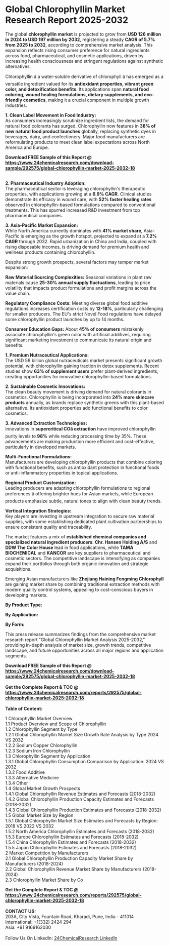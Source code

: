 <h1>Global Chlorophyllin Market Research Report 2025-2032</h1><p>The global <strong>chlorophyllin market</strong> is projected to grow from <strong>USD 126 million in 2024 to USD 197 million by 2032</strong>, registering a steady <strong>CAGR of 5.7% from 2025 to 2032</strong>, according to comprehensive market analysis. This expansion reflects rising consumer preference for natural ingredients across food, pharmaceutical, and cosmetic applications, driven by increasing health consciousness and stringent regulations against synthetic alternatives.</p><p>Chlorophyllin â a water-soluble derivative of chlorophyll â has emerged as a versatile ingredient valued for its <strong>antioxidant properties, vibrant green color, and detoxification benefits</strong>. Its applications span <strong>natural food coloring, wound healing formulations, dietary supplements, and eco-friendly cosmetics</strong>, making it a crucial component in multiple growth industries.</p><p><strong>1. Clean Label Movement in Food Industry:</strong><br>
As consumers increasingly scrutinize ingredient lists, the demand for natural food colorants has surged. Chlorophyllin now features in <strong>38% of new natural food product launches</strong> globally, replacing synthetic dyes in beverages, dairy, and confectionery. Major food manufacturers are reformulating products to meet clean label expectations across North America and Europe.</p><div><b>Download FREE Sample of this Report @ 
            <a href="https://www.24chemicalresearch.com/download-sample/292575/global-chlorophyllin-market-2025-2032-18">
            https://www.24chemicalresearch.com/download-sample/292575/global-chlorophyllin-market-2025-2032-18</a></b></div><br><p><strong>2. Pharmaceutical Industry Adoption:</strong><br>
The pharmaceutical sector is leveraging chlorophyllin's therapeutic properties, with applications growing at a <strong>6.9% CAGR</strong>. Clinical studies demonstrate its efficacy in wound care, with <strong>52% faster healing rates</strong> observed in chlorophyllin-based formulations compared to conventional treatments. This has spurred increased R&amp;D investment from top pharmaceutical companies.</p><p><strong>3. Asia-Pacific Market Expansion:</strong><br>
While North America currently dominates with <strong>41% market share</strong>, Asia-Pacific is emerging as the growth hotspot, projected to expand at a <strong>7.2% CAGR</strong> through 2032. Rapid urbanization in China and India, coupled with rising disposable incomes, is driving demand for premium health and wellness products containing chlorophyllin.</p><p>Despite strong growth prospects, several factors may temper market expansion:</p><p><strong>Raw Material Sourcing Complexities:</strong> Seasonal variations in plant raw materials cause <strong>25-30% annual supply fluctuations</strong>, leading to price volatility that impacts product formulations and profit margins across the value chain.</p><p><strong>Regulatory Compliance Costs:</strong> Meeting diverse global food additive regulations increases certification costs by <strong>12-18%</strong>, particularly challenging for smaller producers. The EU's strict Novel Food regulations have delayed some chlorophyllin product launches by up to 14 months.</p><p><strong>Consumer Education Gaps:</strong> About <strong>45% of consumers</strong> mistakenly associate chlorophyllin's green color with artificial additives, requiring significant marketing investment to communicate its natural origin and benefits.</p><p><strong>1. Premium Nutraceutical Applications:</strong><br>
The USD 58 billion global nutraceuticals market presents significant growth potential, with chlorophyllin gaining traction in detox supplements. Recent studies show <strong>63% of supplement users</strong> prefer plant-derived ingredients, creating opportunities for innovative chlorophyllin-based formulations.</p><p><strong>2. Sustainable Cosmetic Innovations:</strong><br>
The clean beauty movement is driving demand for natural colorants in cosmetics. Chlorophyllin is being incorporated into <strong>24% more skincare products</strong> annually, as brands replace synthetic greens with this plant-based alternative. Its antioxidant properties add functional benefits to color cosmetics.</p><p><strong>3. Advanced Extraction Technologies:</strong><br>
Innovations in <strong>supercritical COâ extraction</strong> have improved chlorophyllin purity levels to <strong>98%</strong> while reducing processing time by 35%. These advancements are making production more efficient and cost-effective, particularly in developed markets.</p><p><strong>Multi-Functional Formulations:</strong><br>
	Manufacturers are developing chlorophyllin products that combine coloring with functional benefits, such as antioxidant protection in functional foods or anti-inflammatory properties in topical applications.</p><p><strong>Regional Product Customization:</strong><br>
	Leading producers are adapting chlorophyllin formulations to regional preferences â offering brighter hues for Asian markets, while European products emphasize subtle, natural tones to align with clean beauty trends.</p><p><strong>Vertical Integration Strategies:</strong><br>
	Key players are investing in upstream integration to secure raw material supplies, with some establishing dedicated plant cultivation partnerships to ensure consistent quality and traceability.</p><p>The market features a mix of <strong>established chemical companies and specialized natural ingredient producers</strong>. <strong>Chr. Hansen Holding A/S</strong> and <strong>DDW The Color House</strong> lead in food applications, while <strong>TAMA BIOCHEMICAL</strong> and <strong>KANCOR</strong> are key suppliers to pharmaceutical and cosmetic sectors. The competitive landscape is intensifying as companies expand their portfolios through both organic innovation and strategic acquisitions.</p><p>Emerging Asian manufacturers like <strong>Zhejiang Haining Fengming Chlorophyll</strong> are gaining market share by combining traditional extraction methods with modern quality control systems, appealing to cost-conscious buyers in developing markets.</p><p><strong>By Product Type:</strong></p><p><strong>By Application:</strong></p><p><strong>By Form:</strong></p><p>This press release summarizes findings from the comprehensive market research report "Global Chlorophyllin Market Analysis 2025-2032," providing in-depth analysis of market size, growth trends, competitive landscape, and future opportunities across all major regions and application segments.</p><div><b>Download FREE Sample of this Report @ 
            <a href="https://www.24chemicalresearch.com/download-sample/292575/global-chlorophyllin-market-2025-2032-18">
            https://www.24chemicalresearch.com/download-sample/292575/global-chlorophyllin-market-2025-2032-18</a></b></div><br><div><b>Get the Complete Report & TOC @ 
            <a href="https://www.24chemicalresearch.com/reports/292575/global-chlorophyllin-market-2025-2032-18">
            https://www.24chemicalresearch.com/reports/292575/global-chlorophyllin-market-2025-2032-18</a></b></div><br>
            <b>Table of Content:</b><p>1 Chlorophyllin Market Overview<br />
    1.1 Product Overview and Scope of Chlorophyllin<br />
    1.2 Chlorophyllin Segment by Type<br />
        1.2.1 Global Chlorophyllin Market Size Growth Rate Analysis by Type 2024 VS 2032<br />
        1.2.2 Sodium Copper Chlorophyllin<br />
        1.2.3 Sodium Iron Chlorophyllin<br />
    1.3 Chlorophyllin Segment by Application<br />
        1.3.1 Global Chlorophyllin Consumption Comparison by Application: 2024 VS 2032<br />
        1.3.2 Food Additive<br />
        1.3.3 Alternative Medicine<br />
        1.3.4 Other<br />
    1.4 Global Market Growth Prospects<br />
        1.4.1 Global Chlorophyllin Revenue Estimates and Forecasts (2018-2032)<br />
        1.4.2 Global Chlorophyllin Production Capacity Estimates and Forecasts (2018-2032)<br />
        1.4.3 Global Chlorophyllin Production Estimates and Forecasts (2018-2032)<br />
    1.5 Global Market Size by Region<br />
        1.5.1 Global Chlorophyllin Market Size Estimates and Forecasts by Region: 2018 VS 2022 VS 2032<br />
        1.5.2 North America Chlorophyllin Estimates and Forecasts (2018-2032)<br />
        1.5.3 Europe Chlorophyllin Estimates and Forecasts (2018-2032)<br />
        1.5.4 China Chlorophyllin Estimates and Forecasts (2018-2032)<br />
        1.5.5 Japan Chlorophyllin Estimates and Forecasts (2018-2032)<br />
2 Market Competition by Manufacturers<br />
    2.1 Global Chlorophyllin Production Capacity Market Share by Manufacturers (2018-2024)<br />
    2.2 Global Chlorophyllin Revenue Market Share by Manufacturers (2018-2024)<br />
    2.3 Chlorophyllin Market Share by Co</p><div><b>Get the Complete Report & TOC @ 
            <a href="https://www.24chemicalresearch.com/reports/292575/global-chlorophyllin-market-2025-2032-18">
            https://www.24chemicalresearch.com/reports/292575/global-chlorophyllin-market-2025-2032-18</a></b></div><br><b>CONTACT US:</b><br>
            203A, City Vista, Fountain Road, Kharadi, Pune, India - 411014<br>
            International: +1(332) 2424 294<br>
            Asia: +91 9169162030 <br><br>
            Follow Us On LinkedIn: <a href="https://www.linkedin.com/company/24chemicalresearch/">24ChemicalResearch LinkedIn</a>